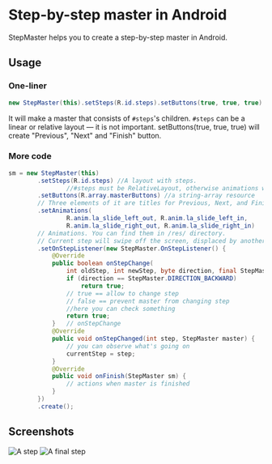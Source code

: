 # Step-by-step master in Android
StepMaster helps you to create a step-by-step master in Android.

## Usage
### One-liner
```java
new StepMaster(this).setSteps(R.id.steps).setButtons(true, true, true).create();
```
It will make a master that consists of `#steps`'s children. `#steps` can be a linear or relative layout — it is not important. setButtons(true, true, true) will create "Previous", "Next" and "Finish" button.

### More code
```java
sm = new StepMaster(this)
        .setSteps(R.id.steps) //A layout with steps.
                //#steps must be RelativeLayout, otherwise animations won't work correctly.
        .setButtons(R.array.masterButtons) //a string-array resource
        // Three elements of it are titles for Previous, Next, and Finish buttons.
        .setAnimations(
                R.anim.la_slide_left_out, R.anim.la_slide_left_in,
                R.anim.la_slide_right_out, R.anim.la_slide_right_in)
        // Animations. You can find them in /res/ directory.
        // Current step will swipe off the screen, displaced by another step.
        .setOnStepListener(new StepMaster.OnStepListener() {
            @Override
            public boolean onStepChange(
                int oldStep, int newStep, byte direction, final StepMaster master) {
                if (direction == StepMaster.DIRECTION_BACKWARD)
                    return true;
                // true == allow to change step
                // false == prevent master from changing step
                //here you can check something
                return true;
            }   // onStepChange
            @Override
            public void onStepChanged(int step, StepMaster master) {
                // you can observe what's going on
                currentStep = step;
            }
            @Override
            public void onFinish(StepMaster sm) {
                // actions when master is finished
            }
        })
        .create();
```

## Screenshots
![A step](https://dl.dropboxusercontent.com/u/50919212/GitHub/some_step.png)
![A final step](https://dl.dropboxusercontent.com/u/50919212/GitHub/final_step.png)
